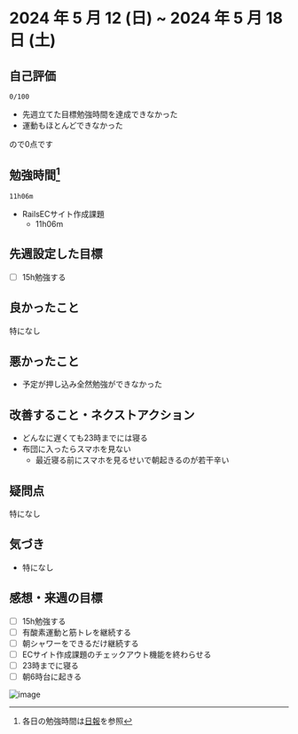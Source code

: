 # 2024 年 5 月 12 (日) ~ 2024 年 5 月 18 日 (土)

## 自己評価
```
0/100
```
- 先週立てた目標勉強時間を達成できなかった
- 運動もほとんどできなかった

ので0点です

## 勉強時間[^1]
```
11h06m
```
- RailsECサイト作成課題
  - 11h06m

## 先週設定した目標
- [ ] 15h勉強する

## 良かったこと
特になし

## 悪かったこと
- 予定が押し込み全然勉強ができなかった

## 改善すること・ネクストアクション
- どんなに遅くても23時までには寝る
- 布団に入ったらスマホを見ない
  - 最近寝る前にスマホを見るせいで朝起きるのが若干辛い

## 疑問点
特になし

## 気づき
- 特になし

## 感想・来週の目標
- [ ] 15h勉強する
- [ ] 有酸素運動と筋トレを継続する
- [ ] 朝シャワーをできるだけ継続する
- [ ] ECサイト作成課題のチェックアウト機能を終わらせる
- [ ] 23時までに寝る
- [ ] 朝6時台に起きる

[^1]: 各日の勉強時間は[日報](https://github.com/nil-ramuda/daily_report)を参照

![image](https://github.com/nil-ramuda/weekly_report/assets/94735931/4a36382c-60d4-4c8f-a10a-38a9957ad15d)
